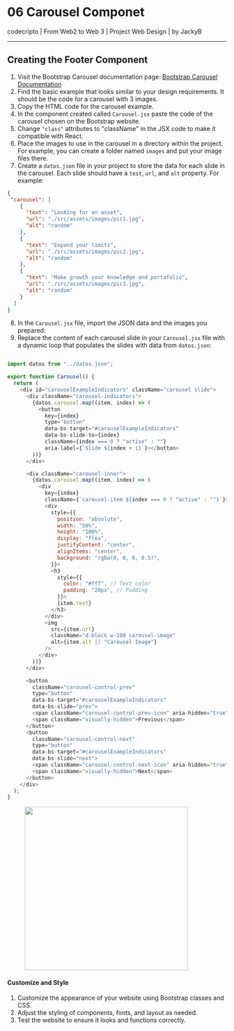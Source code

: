 # 06 Carousel Componet

codecripto | From Web2 to Web 3 | Project Web Design | by JackyB

***

## Creating the Footer Component

1. Visit the Bootstrap Carousel documentation page: [Bootstrap Carousel Documentation](https://getbootstrap.com/docs/5.3/components/carousel/)
2. Find the basic example that looks similar to your design requirements. It should be the code for a carousel with 3 images.
3. Copy the HTML code for the carousel example.
4. In the component created called `Carousel.jsx` paste the code of the carousel chosen on the Bootstrap website.
5. Change `"class"` attributes to "className" in the JSX code to make it compatible with React.
6. Place the images to use in the carousel in a directory within the project. For example, you can create a folder named `images` and put your image files there.
7. Create a `datos.json` file in your project to store the data for each slide in the carousel. Each slide should have a `test`, `url`, and `alt` property. For example:

```json
{
 "carousel": [
    {
      "text": "Looking for an asset",
      "url": "./src/assets/images/pic1.jpg",
      "alt": "random"
    },
    {
      "text": "Expand your limits",
      "url": "./src/assets/images/pic2.jpg",
      "alt": "random"
    },
    {
      "text": "Make growth your knowledge and portafolio",
      "url": "./src/assets/images/pic3.jpg",
      "alt": "random"
    }
  ]
}
```

8. In the `Carousel.jsx` file, import the JSON data and the images you prepared:
9. Replace the content of each carousel slide in your `Carousel.jsx` file with a dynamic loop that populates the slides with data from `datos.json`:



```javascript

import datos from "../datos.json";

export function Carousel() {
  return (
    <div id="carouselExampleIndicators" className="carousel slide">
      <div className="carousel-indicators">
        {datos.carousel.map((item, index) => (
          <button
            key={index}
            type="button"
            data-bs-target="#carouselExampleIndicators"
            data-bs-slide-to={index}
            className={index === 0 ? "active" : ""}
            aria-label={`Slide ${index + 1}`}></button>
        ))}
      </div>

      <div className="carousel-inner">
        {datos.carousel.map((item, index) => (
          <div
            key={index}
            className={`carousel-item ${index === 0 ? "active" : ""}`}>
            <div
              style={{
                position: "absolute",
                width: "50%",
                height: "100%",
                display: "flex",
                justifyContent: "center",
                alignItems: "center",
                background: "rgba(0, 0, 0, 0.5)", 
              }}>
              <h3
                style={{
                  color: "#fff", // Text color
                  padding: "20px", // Padding
                }}>
                {item.text}
              </h3>
            </div>
            <img
              src={item.url}
              className="d-block w-100 carousel-image"
              alt={item.alt || "Carousel Image"}
            />
          </div>
        ))}
      </div>

      <button
        className="carousel-control-prev"
        type="button"
        data-bs-target="#carouselExampleIndicators"
        data-bs-slide="prev">
        <span className="carousel-control-prev-icon" aria-hidden="true"></span>
        <span className="visually-hidden">Previous</span>
      </button>
      <button
        className="carousel-control-next"
        type="button"
        data-bs-target="#carouselExampleIndicators"
        data-bs-slide="next">
        <span className="carousel-control-next-icon" aria-hidden="true"></span>
        <span className="visually-hidden">Next</span>
      </button>
    </div>
  );
}


```

<figure><img src="../.gitbook/assets/Screenshot 2023-10-27 at 11.36.15 PM.png" alt="" width="375"><figcaption></figcaption></figure>

####

#### Customize and Style

1. Customize the appearance of your website using Bootstrap classes and CSS.
2. Adjust the styling of components, fonts, and layout as needed.
3. Test the website to ensure it looks and functions correctly.
